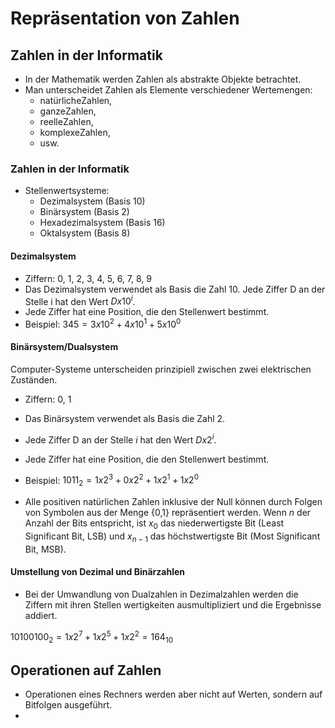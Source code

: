 # Repräsentation von Zahlen

## Zahlen in der Informatik
- In der Mathematik werden Zahlen als abstrakte Objekte betrachtet.
- Man unterscheidet Zahlen als Elemente verschiedener Wertemengen:
    - natürlicheZahlen,
    - ganzeZahlen,
    - reelleZahlen,
    - komplexeZahlen,
    - usw.
### Zahlen in der Informatik
- Stellenwertsysteme:
    - Dezimalsystem (Basis 10)
    - Binärsystem (Basis 2)
    - Hexadezimalsystem (Basis 16)
    - Oktalsystem (Basis 8)
#### Dezimalsystem
- Ziffern: 0, 1, 2, 3, 4, 5, 6, 7, 8, 9
-  Das Dezimalsystem verwendet als Basis die Zahl 10. Jede Ziffer D an der Stelle i hat den
 Wert $Dx10^i$.
- Jede Ziffer hat eine Position, die den Stellenwert bestimmt.
- Beispiel: $345 = 3x10^2 + 4x10^1 + 5x10^0$

#### Binärsystem/Dualsystem
 Computer-Systeme unterscheiden prinzipiell zwischen zwei elektrischen Zuständen.
- Ziffern: 0, 1
- Das Binärsystem verwendet als Basis die Zahl 2. 
- Jede Ziffer D an der Stelle $i$ hat den Wert $Dx2^i$.

- Jede Ziffer hat eine Position, die den Stellenwert bestimmt.
- Beispiel: $1011_2 = 1x2^3 + 0x2^2 + 1x2^1 + 1x2^0$ 
-  Alle positiven natürlichen Zahlen inklusive der Null können durch Folgen von Symbolen aus der Menge {0,1} repräsentiert werden. Wenn $n$ der Anzahl der Bits entspricht, ist $x_0$ das niederwertigste Bit (Least Significant Bit, LSB) und $x_{n-1}$ das höchstwertigste Bit (Most Significant Bit, MSB).

#### Umstellung von Dezimal und Binärzahlen

- Bei der Umwandlung von Dualzahlen in Dezimalzahlen werden die Ziffern mit ihren Stellen wertigkeiten ausmultipliziert und die Ergebnisse addiert.

$10100100_2=1x2^7+1x2^5 +1x2^2 = 164_{10}$


## Operationen auf Zahlen
- Operationen eines Rechners werden aber nicht auf Werten, sondern auf Bitfolgen ausgeführt.
- 
